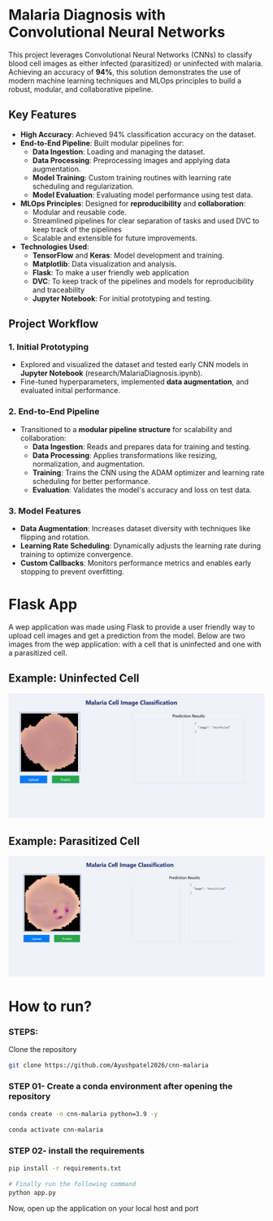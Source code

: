 # **Malaria Diagnosis with Convolutional Neural Networks**

This project leverages Convolutional Neural Networks (CNNs) to classify blood cell images as either infected (parasitized) or uninfected with malaria. Achieving an accuracy of **94%**, this solution demonstrates the use of modern machine learning techniques and MLOps principles to build a robust, modular, and collaborative pipeline.

## **Key Features**
- **High Accuracy**: Achieved 94% classification accuracy on the dataset.
- **End-to-End Pipeline**: Built modular pipelines for:
  - **Data Ingestion**: Loading and managing the dataset.
  - **Data Processing**: Preprocessing images and applying data augmentation.
  - **Model Training**: Custom training routines with learning rate scheduling and regularization.
  - **Model Evaluation**: Evaluating model performance using test data.
- **MLOps Principles**: Designed for **reproducibility** and **collaboration**:
  - Modular and reusable code.
  - Streamlined pipelines for clear separation of tasks and used DVC to keep track of the pipelines 
  - Scalable and extensible for future improvements.
- **Technologies Used**:
  - **TensorFlow** and **Keras**: Model development and training.
  - **Matplotlib**: Data visualization and analysis.
  - **Flask**: To make a user friendly web application
  - **DVC**: To keep track of the pipelines and models for reproducibility and traceability
  - **Jupyter Notebook**: For initial prototyping and testing.

## **Project Workflow**

### 1. **Initial Prototyping**
- Explored and visualized the dataset and tested early CNN models in **Jupyter Notebook** (research/MalariaDiagnosis.ipynb).
- Fine-tuned hyperparameters, implemented **data augmentation**, and evaluated initial performance.

### 2. **End-to-End Pipeline**
- Transitioned to a **modular pipeline structure** for scalability and collaboration:
  - **Data Ingestion**: Reads and prepares data for training and testing.
  - **Data Processing**: Applies transformations like resizing, normalization, and augmentation.
  - **Training**: Trains the CNN using the ADAM optimizer and learning rate scheduling for better performance.
  - **Evaluation**: Validates the model's accuracy and loss on test data.

### 3. **Model Features**
- **Data Augmentation**: Increases dataset diversity with techniques like flipping and rotation.
- **Learning Rate Scheduling**: Dynamically adjusts the learning rate during training to optimize convergence.
- **Custom Callbacks**: Monitors performance metrics and enables early stopping to prevent overfitting.

# Flask App

A wep application was made using Flask to provide a user friendly way to upload cell images and get a prediction from the model. 
Below are two images from the wep application: with a cell that is uninfected and one with a parasitized cell. 

## **Example: Uninfected Cell**
![Uninfected Cell](images/web_app_uninfected.png)

## **Example: Parasitized Cell**
![Parasitized Cell](images/web_app_parasitized.png)

# How to run?
### STEPS:

Clone the repository

```bash
git clone https://github.com/Ayushpatel2026/cnn-malaria
```
### STEP 01- Create a conda environment after opening the repository

```bash
conda create -n cnn-malaria python=3.9 -y
```

```bash
conda activate cnn-malaria
```


### STEP 02- install the requirements
```bash
pip install -r requirements.txt
```

```bash
# Finally run the following command
python app.py
```
Now, open up the application on your local host and port
